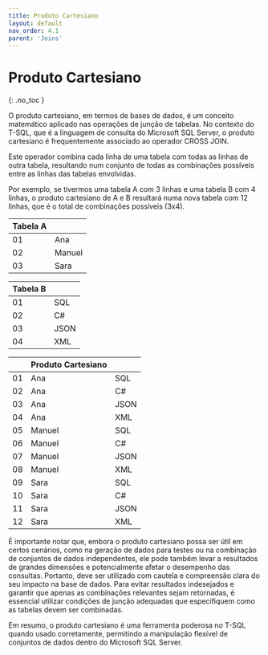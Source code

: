 ```yaml
---
title: Produto Cartesiano
layout: default
nav_order: 4.1
parent: 'Joins'
---
```


# Produto Cartesiano
{: .no_toc }

O produto cartesiano, em termos de bases de dados, é um conceito matemático aplicado nas operações de junção de tabelas. No contexto do T-SQL, que é a linguagem de consulta do Microsoft SQL Server, o produto cartesiano é frequentemente associado ao operador CROSS JOIN. 

Este operador combina cada linha de uma tabela com todas as linhas de outra tabela, resultando num conjunto de todas as combinações possíveis entre as linhas das tabelas envolvidas. 

Por exemplo, se tivermos uma tabela A com 3 linhas e uma tabela B com 4 linhas, o produto cartesiano de A e B resultará numa nova tabela com 12 linhas, que é o total de combinações possíveis (3x4).


| Tabela A ||  
| --- | --- |   
| 01 | Ana    |
| 02 | Manuel |
| 03 |Sara   |


| Tabela B||      
| --- | --- | 
| 01 | SQL     |
| 02 | C#      |
| 03 | JSON    |
| 04 | XML     |

|| Produto  Cartesiano || 
| --- | --- | --- | 
| 01 | Ana    | SQL     |
| 02 | Ana    | C#      |
| 03 | Ana    | JSON    |
| 04 | Ana    | XML     |
| 05 | Manuel | SQL     |
| 06 | Manuel | C#      |
| 07 | Manuel | JSON    |
| 08 | Manuel | XML     |
| 09 | Sara   | SQL     |
| 10 | Sara   | C#      |
| 11 | Sara   | JSON    |
| 12 | Sara   | XML     |



É importante notar que, embora o produto cartesiano possa ser útil em certos cenários, como na geração de dados para testes ou na combinação de conjuntos de dados independentes, ele pode também levar a resultados de grandes dimensões e potencialmente afetar o desempenho das consultas. Portanto, deve ser utilizado com cautela e compreensão clara do seu impacto na base de dados. Para evitar resultados indesejados e garantir que apenas as combinações relevantes sejam retornadas, é essencial utilizar condições de junção adequadas que especifiquem como as tabelas devem ser combinadas. 

Em resumo, o produto cartesiano é uma ferramenta poderosa no T-SQL quando usado corretamente, permitindo a manipulação flexível de conjuntos de dados dentro do Microsoft SQL Server.


<br>
